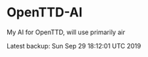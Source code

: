 # OpenTTD-AI
My AI for OpenTTD, will use primarily air

Latest backup: Sun Sep 29 18:12:01 UTC 2019

